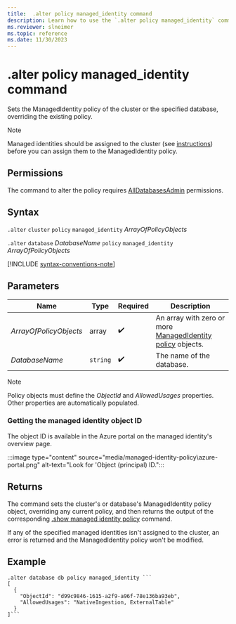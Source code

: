 ```yaml
---
title:  .alter policy managed_identity command
description: Learn how to use the `.alter policy managed_identity` command to set the ManagedIdentity policy of the cluster or database.
ms.reviewer: slneimer
ms.topic: reference
ms.date: 11/30/2023
---
```

# .alter policy managed_identity command

Sets the ManagedIdentity policy of the cluster or the specified database, overriding the existing policy.

> [!NOTE]
> Managed identities should be assigned to the cluster (see [instructions](../../configure-managed-identities-cluster.md)) before you can assign them to the ManagedIdentity policy.

## Permissions

The command to alter the policy requires [AllDatabasesAdmin](access-control/role-based-access-control.md) permissions.

## Syntax

`.alter` `cluster` `policy` `managed_identity` *ArrayOfPolicyObjects*

`.alter` `database` *DatabaseName* `policy` `managed_identity` *ArrayOfPolicyObjects*

[!INCLUDE [syntax-conventions-note](../../includes/syntax-conventions-note.md)]

## Parameters

|Name|Type|Required|Description|
|--|--|--|--|
|*ArrayOfPolicyObjects*|array| :heavy_check_mark:|An array with zero or more [ManagedIdentity policy](managed-identity-policy.md#the-managedidentity-policy-object) objects.|
|*DatabaseName*| `string` | :heavy_check_mark:|The name of the database.|

> [!NOTE]
> Policy objects must define the *ObjectId* and *AllowedUsages* properties. Other properties are automatically populated.

### Getting the managed identity object ID

The object ID is available in the Azure portal on the managed identity's overview page.

:::image type="content" source="media/managed-identity-policy\azure-portal.png" alt-text="Look for 'Object (principal) ID.":::

## Returns

The command sets the cluster's or database's ManagedIdentity policy object, overriding any current policy,
and then returns the output of the corresponding [.show managed identity policy](show-managed-identity-policy-command.md) command.

If any of the specified managed identities isn't assigned to the cluster, an error is returned and the ManagedIdentity policy won't be modified.

## Example

```kusto
.alter database db policy managed_identity ```
[
  {
    "ObjectId": "d99c9846-1615-a2f9-a96f-78e136ba93eb",
    "AllowedUsages": "NativeIngestion, ExternalTable"
  }
]```
```
